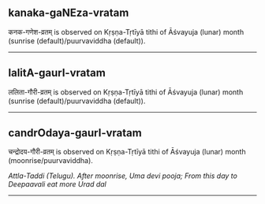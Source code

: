 ## kanaka-gaNEza-vratam
कनक-गणेश-व्रतम् is observed on Kṛṣṇa-Tṛtīyā tithi of Āśvayuja (lunar) month (sunrise (default)/puurvaviddha (default)).



---
## lalitA-gaurI-vratam
ललिता-गौरी-व्रतम् is observed on Kṛṣṇa-Tṛtīyā tithi of Āśvayuja (lunar) month (sunrise (default)/puurvaviddha (default)).



---
## candrOdaya-gaurI-vratam
चन्द्रोदय-गौरी-व्रतम् is observed on Kṛṣṇa-Tṛtīyā tithi of Āśvayuja (lunar) month (moonrise/puurvaviddha).

_Attla-Taddi (Telugu). After moonrise, Uma devi pooja; From this day to Deepaavali eat more Urad dal_

---
